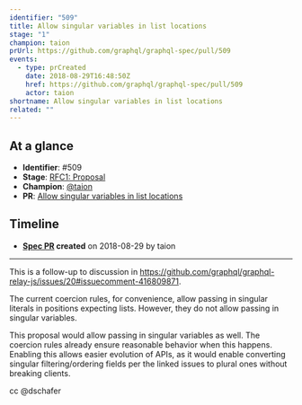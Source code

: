 ```yaml
---
identifier: "509"
title: Allow singular variables in list locations
stage: "1"
champion: taion
prUrl: https://github.com/graphql/graphql-spec/pull/509
events:
  - type: prCreated
    date: 2018-08-29T16:48:50Z
    href: https://github.com/graphql/graphql-spec/pull/509
    actor: taion
shortname: Allow singular variables in list locations
related: ""
---
```


## At a glance

- **Identifier**: #509
- **Stage**: [RFC1: Proposal](https://github.com/graphql/graphql-spec/blob/main/CONTRIBUTING.md#stage-1-proposal)
- **Champion**: [@taion](https://github.com/taion)
- **PR**: [Allow singular variables in list locations](https://github.com/graphql/graphql-spec/pull/509)

<!-- BEGIN_CUSTOM_TEXT -->



<!-- END_CUSTOM_TEXT -->

## Timeline

- **[Spec PR](https://github.com/graphql/graphql-spec/pull/509) created** on 2018-08-29 by taion

<!-- VERBATIM -->

---

This is a follow-up to discussion in https://github.com/graphql/graphql-relay-js/issues/20#issuecomment-416809871.

The current coercion rules, for convenience, allow passing in singular literals in positions expecting lists. However, they do not allow passing in singular variables.

This proposal would allow passing in singular variables as well. The coercion rules already ensure reasonable behavior when this happens. Enabling this allows easier evolution of APIs, as it would enable converting singular filtering/ordering fields per the linked issues to plural ones without breaking clients.

cc @dschafer
